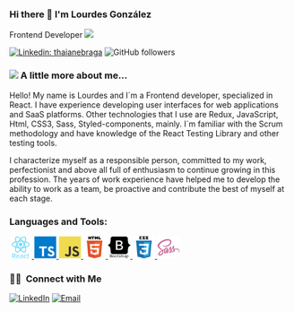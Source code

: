 ### Hi there 👋 I'm Lourdes González
Frontend Developer <img src="https://media.giphy.com/media/WUlplcMpOCEmTGBtBW/giphy.gif" width="30"> 
</em></p>


[![Linkedin: thaianebraga](https://img.shields.io/badge/-lougc-blue?style=flat-square&logo=Linkedin&logoColor=white&link=https://www.linkedin.com/in/lougc/)](https://www.linkedin.com/in/lougc/)
![GitHub followers](https://img.shields.io/github/followers/Lourdes84?label=Follow&style=social)

### <img src="https://media.giphy.com/media/VgCDAzcKvsR6OM0uWg/giphy.gif" width="50"> A little more about me...  

Hello! My name is Lourdes and I´m a Frontend developer, specialized in React. I have experience developing user interfaces for web applications and SaaS platforms. Other technologies that I use are Redux, JavaScript, Html, CSS3, Sass, Styled-components, mainly. I´m familiar with the Scrum methodology and have knowledge of the React Testing Library and other testing tools.

I characterize myself as a responsible person, committed to my work, perfectionist and above all full of enthusiasm to continue growing in this profession. The years of work experience have helped me to develop the ability to work as a team, be proactive and contribute the best of myself at each stage.

### Languages and Tools:

<p align="left"> <a href="https://reactjs.org/" target="_blank" rel="noreferrer"> <img src="https://raw.githubusercontent.com/devicons/devicon/master/icons/react/react-original-wordmark.svg" alt="react" width="40" height="40"/> </a> <a href="https://www.typescriptlang.org/" target="_blank" rel="noreferrer"> <img src="https://raw.githubusercontent.com/devicons/devicon/master/icons/typescript/typescript-original.svg" alt="typescript" width="40" height="40"/> </a> <a href="https://developer.mozilla.org/en-US/docs/Web/JavaScript" target="_blank" rel="noreferrer"> <img src="https://raw.githubusercontent.com/devicons/devicon/master/icons/javascript/javascript-original.svg" alt="javascript" width="40" height="40"/> </a> <a href="https://www.w3.org/html/" target="_blank" rel="noreferrer"> <img src="https://raw.githubusercontent.com/devicons/devicon/master/icons/html5/html5-original-wordmark.svg" alt="html5" width="40" height="40"/> </a> <a href="https://getbootstrap.com" target="_blank" rel="noreferrer"> <img src="https://raw.githubusercontent.com/devicons/devicon/master/icons/bootstrap/bootstrap-plain-wordmark.svg" alt="bootstrap" width="40" height="40"/> </a> <a href="https://www.w3schools.com/css/" target="_blank" rel="noreferrer"> <img src="https://raw.githubusercontent.com/devicons/devicon/master/icons/css3/css3-original-wordmark.svg" alt="css3" width="40" height="40"/> </a> <a href="https://sass-lang.com" target="_blank" rel="noreferrer"> <img src="https://raw.githubusercontent.com/devicons/devicon/master/icons/sass/sass-original.svg" alt="sass" width="40" height="40"/> </a>  
    
<h3> 🤝🏻 &nbsp;Connect with Me </h3>

<p>
<a href="https://www.linkedin.com/in/lougc/"><img alt="LinkedIn" src="https://img.shields.io/badge/LinkedIn-Lourdes%20Gonzalez-blue?style=flat-square&logo=linkedin"></a>
<a href="mailto:lourdes.gc84@gmail.com"><img alt="Email" src="https://img.shields.io/badge/Email-lourdes.gc84@gmail.com-blue?style=flat-square&logo=gmail"></a>
</p>
